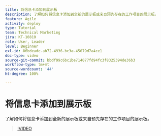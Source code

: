 ```yaml
---
title: 将信息卡添加到展示板
description: 了解如何将信息卡添加到全新的展示板或来自预先存在的工作项目的展示板。
feature: Agile
activity: deploy
type: Tutorial
team: Technical Marketing
jira: KT-10810
role: User, Leader
level: Beginner
exl-id: 86bdeadc-ab72-4936-bc3a-45079d7a4ce1
doc-type: video
source-git-commit: bbdf99c6bc1be714077fd94fc3f8325394de36b3
workflow-type: tm+mt
source-wordcount: '44'
ht-degree: 100%

---
```


# 将信息卡添加到展示板

了解如何将信息卡添加到全新的展示板或来自预先存在的工作项目的展示板。

>[!VIDEO](https://video.tv.adobe.com/v/3423047/?quality=12&learn=on&enablevpops=1&captions=chi_hans)
